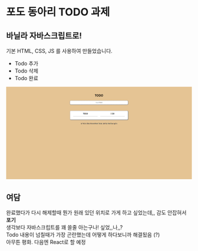 # 포도 동아리 TODO 과제
## 바닐라 자바스크립트로!
기본 HTML, CSS, JS 를 사용하여 만들었습니다.
- Todo 추가
- Todo 삭제
- Todo 완료

![Todo Front](./Front.PNG)

## 여담
완료했다가 다시 해제할때 뭔가 원래 있던 위치로 가게 하고 싶었는데,, 감도 안잡혀서 **포기** <br>
생각보다 자바스크립트를 꽤 쓸줄 아는구나! 싶었,,나,,? <br>
Todo 내용이 넘칠때가 가장 곤란했는데 어떻게 하다보니까 해결됬음 (?)<br>
아무튼 평화. 다음엔 React로 할 예정

